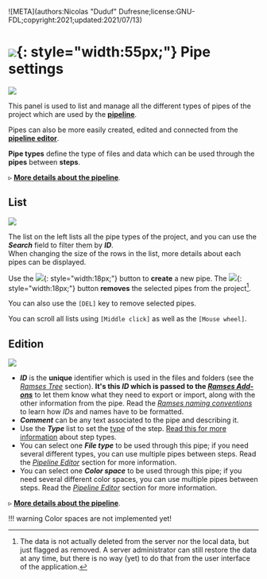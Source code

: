 ![META](authors:Nicolas "Duduf" Dufresne;license:GNU-FDL;copyright:2021;updated:2021/07/13)

# ![](/img/icons/connection2_sl.svg){: style="width:55px;"} Pipe settings

![](/img/client/pipetypes.png)

This panel is used to list and manage all the different types of pipes of the project which are used by the [**pipeline**](../../pipeline/pipeline.md).

Pipes can also be more easily created, edited and connected from the [**pipeline editor**](pipeline.md).

**Pipe types** define the type of files and data which can be used through the **pipes** between **steps**.

▹ **[More details about the pipeline](../../pipeline/pipeline.md)**.

## List

![](/img/client/pipetypelist.png)

The list on the left lists all the pipe types of the project, and you can use the ***Search*** field to filter them by ***ID***.  
When changing the size of the rows in the list, more details about each pipes can be displayed.

Use the ![](/img/icons/add_sl.svg){: style="width:18px;"} button to **create** a new pipe. The ![](/img/icons/remove_sl.svg){: style="width:18px;"} button **removes** the selected pipes from the project[^1].

You can also use the `[DEL]` key to remove selected pipes.

You can scroll all lists using `[Middle click]` as well as the `[Mouse wheel]`.

## Edition

![](/img/client/pipetypeedition.png)

- ***ID*** is the **unique** identifier which is used in the files and folders (see the [*Ramses Tree*](../files/index.md) section). **It's this *ID* which is passed to the [*Ramses Add-ons*](../addons/index.md)** to let them know what they need to export or import, along with the other information from the pipe. Read the [*Ramses naming conventions*](../files/naming.md) to learn how *IDs* and names have to be formatted.
- ***Comment*** can be any text associated to the pipe and describing it.
- Use the ***Type*** list to set the [type]((../../pipeline/pipeline.md)) of the step. [Read this for more information](../../pipeline/pipeline.md) about step types.
- You can select one ***File type*** to be used through this pipe; if you need several different types, you can use multiple pipes between steps. Read the [*Pipeline Editor*](pipeline.md) section for more information.
- You can select one ***Color space*** to be used through this pipe; if you need several different color spaces, you can use multiple pipes between steps. Read the [*Pipeline Editor*](pipeline.md) section for more information.

▹ **[More details about the pipeline](../../pipeline/pipeline.md)**.

!!! warning
    Color spaces are not implemented yet!

[^1]:
    The data is not actually deleted from the server nor the local data, but just flagged as removed. A server administrator can still restore the data at any time, but there is no way (yet) to do that from the user interface of the application.


